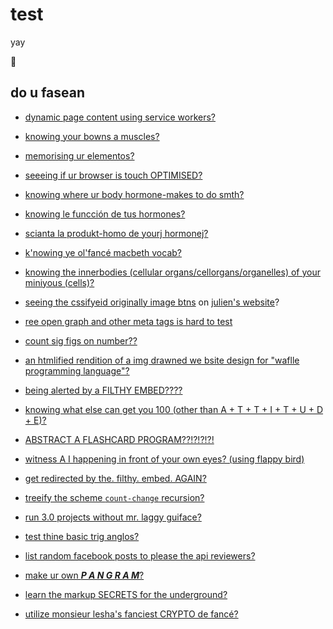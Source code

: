 # test

yay

:sheep:

## do u fasean

- [dynamic page content using service workers?](./dynamic-sw/)

- [knowing your bowns a muscles?](./bones-and-muscles.html)

- [memorising ur elementos?](./elements.html)

- [seeeing if ur browser is touch OPTIMISED?](./f.html)

- [knowing where ur body hormone-makes to do smth?](./flashcards-hormone-effect-places.html)

- [knowing le funcción de tus hormones?](./flashcards-hormone-effects.html)

- [scianta la produkt-homo de yourj hormonej?](./flashcards-hormone-places.html)

- [k'nowing ye ol'fancé macbeth vocab?](./flashcards-sato-macbeth.html)

- [knowing the innerbodies (cellular organs/cellorgans/organelles) of your miniyous (cells)?](./flashcards.html)

- [seeing the cssifyeid originally image btns](./julienbtn.html) on [julien's website](https://juliencrespo.github.io/)?

- [ree open graph  and other meta tags is hard to test](./meta-test.html)

- [count sig figs on number??](./sigfig.html)

- [an htmlified rendition of a img drawned we bsite design for "waflle programming language"?](./waffleconcept.html)

- [being alerted by a FILTHY EMBED????](./alerter.html)

- [knowing what else can get you 100 (other than A + T + T + I + T + U + D + E)?](./attitude.html)

- [ABSTRACT A FLASHCARD PROGRAM??!?!?!?!](./cards.html)

- [witness A I happening in front of your own eyes? (using flappy bird)](./flappybirdwithifstatements.html)

- [get redirected by the. filthy. embed. AGAIN?](./profile-redirector.html)

- [treeify the scheme `count-change` recursion?](./tabletest.html)

- [run 3.0 projects without mr. laggy guiface?](./vm.html)

- [test thine basic trig anglos?](./drills.html)

- [list random facebook posts to please the api reviewers?](./gunn-confessions.html)

- [make ur own ***P A N G R A M***?](./quick-brown-fox.html)

- [learn the markup SECRETS for the underground?](./underground-markup.html)

- [utilize monsieur lesha's fanciest CRYPTO de fancé?](./zdsfghnjvc.html)
